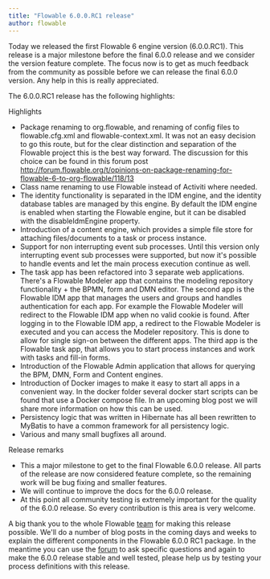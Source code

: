 ```yaml
---
title: "Flowable 6.0.0.RC1 release"
author: flowable
---
```


Today we released the first Flowable 6 engine version (6.0.0.RC1). This release is a major milestone before the final 6.0.0 release and we consider the version feature complete.
The focus now is to get as much feedback from the community as possible before we can release the final 6.0.0 version. Any help in this is really appreciated.

The 6.0.0.RC1 release has the following highlights:

Highlights

- Package renaming to org.flowable, and renaming of config files to flowable.cfg.xml and flowable-context.xml. It was not an easy decision to go this route, but for the clear distinction and separation of the Flowable project this is the best way forward. The discussion for this choice can be found in this forum post <a href="http://forum.flowable.org/t/opinions-on-package-renaming-for-flowable-6-to-org-flowable/118/13">http://forum.flowable.org/t/opinions-on-package-renaming-for-flowable-6-to-org-flowable/118/13</a>
- Class name renaming to use Flowable instead of Activiti where needed.
- The identity functionality is separated in the IDM engine, and the identity database tables are managed by this engine. By default the IDM engine is enabled when starting the Flowable engine, but it can be disabled with the disableIdmEngine property.
- Introduction of a content engine, which provides a simple file store for attaching files/documents to a task or process instance.
- Support for non interrupting event sub processes. Until this version only interrupting event sub processes were supported, but now it's possible to handle events and let the main process execution continue as well.
- The task app has been refactored into 3 separate web applications. There's a Flowable Modeler app that contains the modeling repository functionality + the BPMN, form and DMN editor. The second app is the Flowable IDM app that manages the users and groups and handles authentication for each app. For example the Flowable Modeler will redirect to the Flowable IDM app when no valid cookie is found. After logging in to the Flowable IDM app, a redirect to the Flowable Modeler is executed and you can access the Modeler repository. This is done to allow for single sign-on between the different apps. The third app is the Flowable task app, that allows you to start process instances and work with tasks and fill-in forms.
- Introduction of the Flowable Admin application that allows for querying the BPM, DMN, Form and Content engines.
- Introduction of Docker images to make it easy to start all apps in a convenient way. In the docker folder several docker start scripts can be found that use a Docker compose file. In an upcoming blog post we will share more information on how this can be used.
- Persistency logic that was written in Hibernate has all been rewritten to MyBatis to have a common framework for all persistency logic.
- Various and many small bugfixes all around.

Release remarks

- This a major milestone to get to the final Flowable 6.0.0 release. All parts of the release are now considered feature complete, so the remaining work will be bug fixing and smaller features.
- We will continue to improve the docs for the 6.0.0 release.
- At this point all community testing is extremely important for the quality of the 6.0.0 release. So every contribution is this area is very welcome.

A big thank you to the whole Flowable <a href="http://www.flowable.org/team.html">team</a> for making this release possible.
We'll do a number of blog posts in the coming days and weeks to explain the different components in the Flowable 6.0.0 RC1 package.
In the meantime you can use the <a href="http://forum.flowable.org">forum</a> to ask specific questions and again to make the 6.0.0 release stable and well tested, please help us by testing your process definitions with this release.